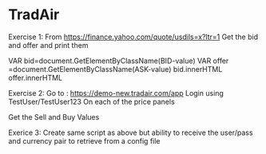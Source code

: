 # TradAir

Exercise 1:
From https://finance.yahoo.com/quote/usdils=x?ltr=1
Get the bid and offer and print them


VAR bid=document.GetElementByClassName(BID-value)
VAR offer =document.GetElementByClassName(ASK-value)
bid.innerHTML
offer.innerHTML



Exercise 2:
Go to : https://demo-new.tradair.com/app
Login using TestUser/TestUser123
On each of the price panels

Get the Sell and Buy Values



Exerice 3:
Create same script as above but ability to receive the user/pass and currency pair to retrieve from a config file
